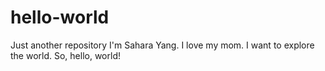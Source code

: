 # hello-world
Just another repository
I'm Sahara Yang. I love my mom. I want to explore the world.
So, hello, world!
